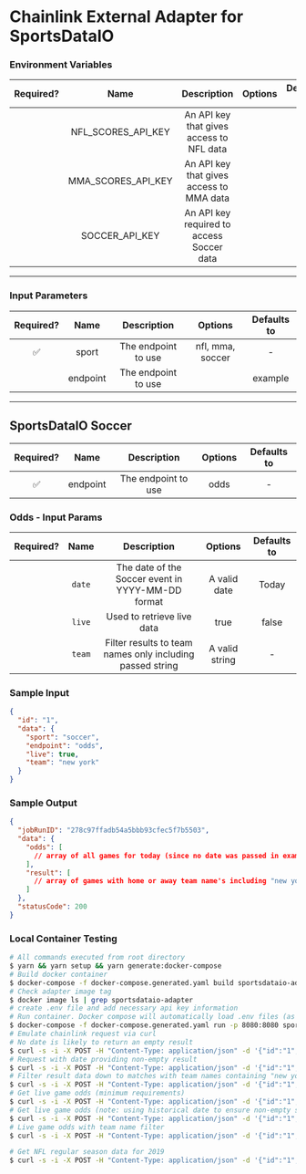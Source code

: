 # Chainlink External Adapter for SportsDataIO



### Environment Variables

| Required? |        Name        |                Description                | Options | Defaults to |
| :-------: | :----------------: | :---------------------------------------: | :-----: | :---------: |
|           | NFL_SCORES_API_KEY | An API key that gives access to NFL data  |         |             |
|           | MMA_SCORES_API_KEY | An API key that gives access to MMA data  |         |             |
|           |   SOCCER_API_KEY   | An API key required to access Soccer data |         |             |

---

### Input Parameters

| Required? |   Name   |     Description     |     Options      | Defaults to |
| :-------: | :------: | :-----------------: | :--------------: | :---------: |
|     ✅     |  sport   | The endpoint to use | nfl, mma, soccer |      -      |
|           | endpoint | The endpoint to use |                  |   example   |

---

## SportsDataIO Soccer

| Required? |   Name   |     Description     | Options | Defaults to |
| :-------: | :------: | :-----------------: | :-----: | :---------: |
|     ✅     | endpoint | The endpoint to use |  odds   |      -      |

### Odds - Input Params

| Required? |  Name  |                        Description                        |    Options     | Defaults to |
| :-------: | :----: | :-------------------------------------------------------: | :------------: | :---------: |
|           | `date` |     The date of the Soccer event in YYYY-MM-DD format     |  A valid date  |    Today    |
|           | `live` |                Used to retrieve live data                 |      true      |    false    |
|           | `team` | Filter results to team names only including passed string | A valid string |      -      |

### Sample Input

```json
{
  "id": "1",
  "data": {
    "sport": "soccer",
    "endpoint": "odds",
    "live": true,
    "team": "new york"
  }
}
```

### Sample Output

```json
{
  "jobRunID": "278c97ffadb54a5bbb93cfec5f7b5503",
  "data": {
    "odds": [
      // array of all games for today (since no date was passed in example above)
    ],
    "result": [
      // array of games with home or away team name's including "new york"
    ]
  },
  "statusCode": 200
}
```

### Local Container Testing

```sh
# All commands executed from root directory
$ yarn && yarn setup && yarn generate:docker-compose
# Build docker container
$ docker-compose -f docker-compose.generated.yaml build sportsdataio-adapter
# Check adapter image tag
$ docker image ls | grep sportsdataio-adapter
# create .env file and add necessary api key information
# Run container. Docker compose will automatically load .env files (as of version 1.28) at the base of project directory
$ docker-compose -f docker-compose.generated.yaml run -p 8080:8080 sportsdataio-adapter
# Emulate chainlink request via curl
# No date is likely to return an empty result
$ curl -s -i -X POST -H "Content-Type: application/json" -d '{"id":"1","data":{"sport":"soccer","endpoint":"odds"}}' localhost:8080
# Request with date providing non-empty result
$ curl -s -i -X POST -H "Content-Type: application/json" -d '{"id":"1","data":{"sport":"soccer","endpoint":"odds","date":"2021-06-19"}}' localhost:8080
# Filter result data down to matches with team names containing "new york"
$ curl -s -i -X POST -H "Content-Type: application/json" -d '{"id":"1","data":{"sport":"soccer","endpoint":"odds","date":"2021-06-19","team":"new york"}}' localhost:8080
# Get live game odds (minimum requirements)
$ curl -s -i -X POST -H "Content-Type: application/json" -d '{"id":"1","data":{"sport":"soccer","endpoint":"odds","live":"true"}}' localhost:8080
# Get live game odds (note: using historical date to ensure non-empty score data)
$ curl -s -i -X POST -H "Content-Type: application/json" -d '{"id":"1","data":{"sport":"soccer","endpoint":"odds","date":"2021-06-06", "live":"true"}}' localhost:8080
# Live game odds with team name filter
$ curl -s -i -X POST -H "Content-Type: application/json" -d '{"id":"1","data":{"sport":"soccer","endpoint":"odds","date":"2021-06-06", "live":"true","team":"greece"}}' localhost:8080

# Get NFL regular season data for 2019
$ curl -s -i -X POST -H "Content-Type: application/json" -d '{"id":"1","data":{"sport":"nfl","endpoint":"scores","season":"2019REG"}}' localhost:8080
```